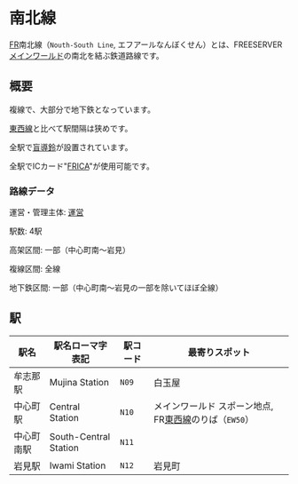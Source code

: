 # 南北線

[FR](/transports/train/fr/)南北線（`Nouth-South Line`, エフアールなんぼくせん）とは、FREESERVER [メインワールド](/world/main/)の南北を結ぶ鉄道路線です。

## 概要

複線で、大部分で地下鉄となっています。

[東西線](./ew)と比べて駅間隔は狭めです。

全駅で[盲導鈴](/transports/train/guide-bell)が設置されています。

全駅でICカード"[FRICA](/item/frica)"が使用可能です。

### 路線データ

運営・管理主体: [運営](/admins/)

駅数: 4駅

高架区間: 一部（中心町南～岩見）

複線区間: 全線

地下鉄区間: 一部（中心町南～岩見の一部を除いてほぼ全線）

## 駅

|駅名|駅名ローマ字表記|駅コード|最寄りスポット|
|---|---|---|---|
|牟志那駅|Mujina Station|`N09`|白玉屋|
|中心町駅|Central Station|`N10`|メインワールド スポーン地点, FR[東西線](./ew)のりば（`EW50`）|
|中心町南駅|South-Central Station|`N11`||
|岩見駅|Iwami Station|`N12`|岩見町|
